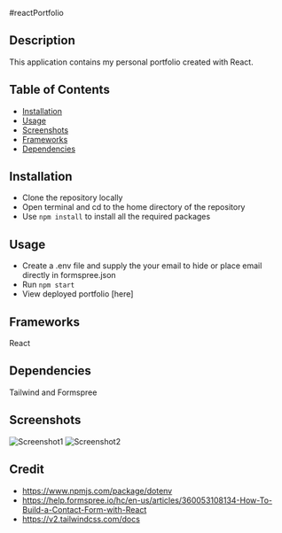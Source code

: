 #reactPortfolio

## Description 
This application contains my personal portfolio created with React. 
## Table of Contents 
- [Installation](#Installation)
- [Usage](#Usage)
- [Screenshots](#Screenshots)
- [Frameworks](#Frameworks)
- [Dependencies](#Dependencies)
## Installation
- Clone the repository locally
- Open terminal and cd to the home directory of the repository
- Use `npm install` to install all the required packages 
## Usage 
- Create a .env file and supply the your email to hide or place email directly in formspree.json
- Run `npm start`
- View deployed portfolio [here]

## Frameworks
React 

## Dependencies
Tailwind and Formspree

## Screenshots 
![Screenshot1](https://github.com/tomygoi/reactPortfolio/assets/120353691/2b26ca43-b711-4b2f-948c-1cfa450429c0)
![Screenshot2](https://github.com/tomygoi/reactPortfolio/assets/120353691/1ba24f99-ab1e-47c6-a329-356a289dae5f)

## Credit
- https://www.npmjs.com/package/dotenv 
- https://help.formspree.io/hc/en-us/articles/360053108134-How-To-Build-a-Contact-Form-with-React 
- https://v2.tailwindcss.com/docs 

